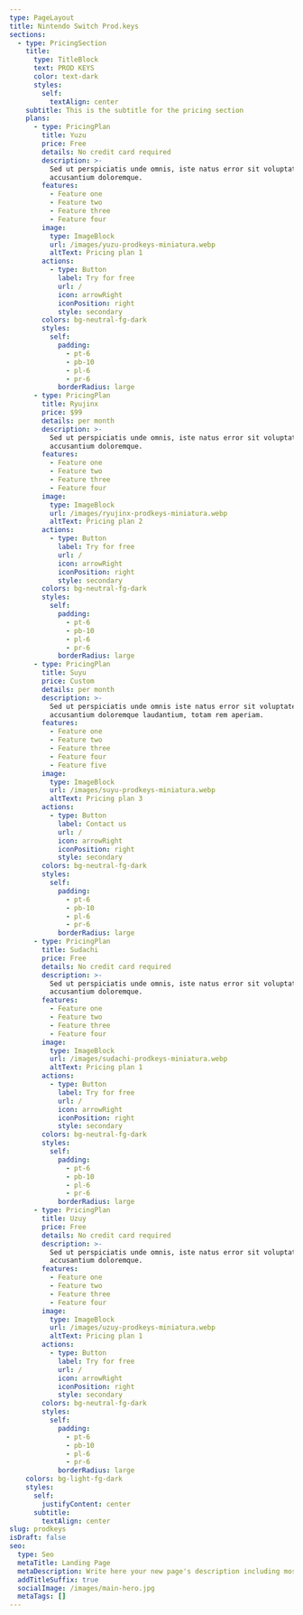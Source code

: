 ```yaml
---
type: PageLayout
title: Nintendo Switch Prod.keys
sections:
  - type: PricingSection
    title:
      type: TitleBlock
      text: PROD KEYS
      color: text-dark
      styles:
        self:
          textAlign: center
    subtitle: This is the subtitle for the pricing section
    plans:
      - type: PricingPlan
        title: Yuzu
        price: Free
        details: No credit card required
        description: >-
          Sed ut perspiciatis unde omnis, iste natus error sit voluptatem
          accusantium doloremque.
        features:
          - Feature one
          - Feature two
          - Feature three
          - Feature four
        image:
          type: ImageBlock
          url: /images/yuzu-prodkeys-miniatura.webp
          altText: Pricing plan 1
        actions:
          - type: Button
            label: Try for free
            url: /
            icon: arrowRight
            iconPosition: right
            style: secondary
        colors: bg-neutral-fg-dark
        styles:
          self:
            padding:
              - pt-6
              - pb-10
              - pl-6
              - pr-6
            borderRadius: large
      - type: PricingPlan
        title: Ryujinx
        price: $99
        details: per month
        description: >-
          Sed ut perspiciatis unde omnis, iste natus error sit voluptatem
          accusantium doloremque.
        features:
          - Feature one
          - Feature two
          - Feature three
          - Feature four
        image:
          type: ImageBlock
          url: /images/ryujinx-prodkeys-miniatura.webp
          altText: Pricing plan 2
        actions:
          - type: Button
            label: Try for free
            url: /
            icon: arrowRight
            iconPosition: right
            style: secondary
        colors: bg-neutral-fg-dark
        styles:
          self:
            padding:
              - pt-6
              - pb-10
              - pl-6
              - pr-6
            borderRadius: large
      - type: PricingPlan
        title: Suyu
        price: Custom
        details: per month
        description: >-
          Sed ut perspiciatis unde omnis iste natus error sit voluptatem
          accusantium doloremque laudantium, totam rem aperiam.
        features:
          - Feature one
          - Feature two
          - Feature three
          - Feature four
          - Feature five
        image:
          type: ImageBlock
          url: /images/suyu-prodkeys-miniatura.webp
          altText: Pricing plan 3
        actions:
          - type: Button
            label: Contact us
            url: /
            icon: arrowRight
            iconPosition: right
            style: secondary
        colors: bg-neutral-fg-dark
        styles:
          self:
            padding:
              - pt-6
              - pb-10
              - pl-6
              - pr-6
            borderRadius: large
      - type: PricingPlan
        title: Sudachi
        price: Free
        details: No credit card required
        description: >-
          Sed ut perspiciatis unde omnis, iste natus error sit voluptatem
          accusantium doloremque.
        features:
          - Feature one
          - Feature two
          - Feature three
          - Feature four
        image:
          type: ImageBlock
          url: /images/sudachi-prodkeys-miniatura.webp
          altText: Pricing plan 1
        actions:
          - type: Button
            label: Try for free
            url: /
            icon: arrowRight
            iconPosition: right
            style: secondary
        colors: bg-neutral-fg-dark
        styles:
          self:
            padding:
              - pt-6
              - pb-10
              - pl-6
              - pr-6
            borderRadius: large
      - type: PricingPlan
        title: Uzuy
        price: Free
        details: No credit card required
        description: >-
          Sed ut perspiciatis unde omnis, iste natus error sit voluptatem
          accusantium doloremque.
        features:
          - Feature one
          - Feature two
          - Feature three
          - Feature four
        image:
          type: ImageBlock
          url: /images/uzuy-prodkeys-miniatura.webp
          altText: Pricing plan 1
        actions:
          - type: Button
            label: Try for free
            url: /
            icon: arrowRight
            iconPosition: right
            style: secondary
        colors: bg-neutral-fg-dark
        styles:
          self:
            padding:
              - pt-6
              - pb-10
              - pl-6
              - pr-6
            borderRadius: large
    colors: bg-light-fg-dark
    styles:
      self:
        justifyContent: center
      subtitle:
        textAlign: center
slug: prodkeys
isDraft: false
seo:
  type: Seo
  metaTitle: Landing Page
  metaDescription: Write here your new page's description including most relevant keywords.
  addTitleSuffix: true
  socialImage: /images/main-hero.jpg
  metaTags: []
---
```

